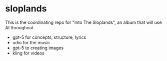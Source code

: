# sloplands

This is the coordinating repo for "Into The Sloplands", an album that will use AI throughout.

- gpt-5 for concepts, structure, lyrics
- udio for the music
- gpt-5 to creating images
- kling for videos